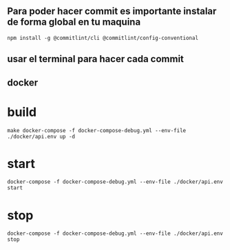 ## Para poder hacer commit es importante instalar de forma global en tu maquina

```
npm install -g @commitlint/cli @commitlint/config-conventional
```

## usar el terminal para hacer cada commit

## docker

# build

```
make docker-compose -f docker-compose-debug.yml --env-file ./docker/api.env up -d
```

# start

```
docker-compose -f docker-compose-debug.yml --env-file ./docker/api.env start
```

# stop

```
docker-compose -f docker-compose-debug.yml --env-file ./docker/api.env stop
```
